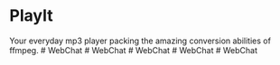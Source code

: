 # PlayIt

Your everyday mp3 player packing the amazing conversion abilities of ffmpeg.
#   W e b C h a t  
 #   W e b C h a t  
 #   W e b C h a t  
 #   W e b C h a t  
 #   W e b C h a t  
 